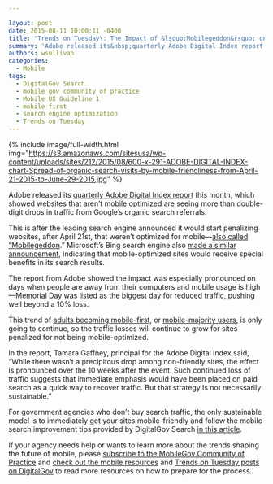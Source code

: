 ```yaml
---

layout: post
date: 2015-08-11 10:00:11 -0400
title: 'Trends on Tuesday\: The Impact of &lsquo;Mobilegeddon&rsquo; on Non Mobile-Friendly Sites'
summary: 'Adobe released its&nbsp;quarterly Adobe Digital Index report this month, which showed websites that aren&amp;#8217;t mobile optimized are seeing more than double-digit drops in traffic from Google&rsquo;s organic search referrals. This is after the leading search engine announced it would start penalizing websites, after April 21st, that weren&rsquo;t optimized for mobile&mdash;also called &amp;#8220;Mobilegeddon.&amp;#8221;&nbsp;Microsoft&rsquo;s Bing search engine&nbsp;also'
authors: wsullivan
categories:
  - Mobile
tags:
  - DigitalGov Search
  - mobile gov community of practice
  - Mobile UX Guideline 1
  - mobile-first
  - search engine optimization
  - Trends on Tuesday
---
```



{% include image/full-width.html img="https://s3.amazonaws.com/sitesusa/wp-content/uploads/sites/212/2015/08/600-x-291-ADOBE-DIGITAL-INDEX-chart-Spread-of-organic-search-visits-by-mobile-friendliness-from-April-21-2015-to-June-29-2015.jpg" %} 

Adobe released its [quarterly Adobe Digital Index report](http://www.cmo.com/articles/2015/7/10/adi-mobilegeddon.html) this month, which showed websites that aren&#8217;t mobile optimized are seeing more than double-digit drops in traffic from Google’s organic search referrals.

This is after the leading search engine announced it would start penalizing websites, after April 21st, that weren’t optimized for mobile—[also called &#8220;Mobilegeddon](https://www.WHATEVER/2015/04/15/mobilegeddon-government-edition/).&#8221; Microsoft’s Bing search engine also [made a similar announcement](http://blogs.bing.com/webmaster/2015/05/14/our-approach-to-mobile-friendly-search/), indicating that mobile-optimized sites would receive special benefits in its search results.

The report from Adobe showed the impact was especially pronounced on days when people are away from their computers and mobile usage is high—Memorial Day was listed as the biggest day for reduced traffic, pushing well beyond a 10% loss.

This trend of [adults becoming mobile-first](https://www.WHATEVER/2015/07/28/trends-on-tuesday-people-over-55-soon-to-be-mobile-majority-users/), or [mobile-majority users](https://www.WHATEVER/2015/07/28/trends-on-tuesday-people-over-55-soon-to-be-mobile-majority-users/), is only going to continue, so the traffic losses will continue to grow for sites penalized for not being mobile-optimized.

In the report, Tamara Gaffney, principal for the Adobe Digital Index said, &#8220;While there wasn’t a precipitous drop among non-friendly sites, the effect is pronounced over the 10 weeks after the event. Such continued loss of traffic suggests that immediate emphasis would have been placed on paid search as a quick way to recover traffic. But that strategy is not necessarily sustainable.&#8221;

For government agencies who don’t buy search traffic, the only sustainable model is to immediately get your sites mobile-friendly and follow the mobile search improvement tips provided by DigitalGov Search [in this article](https://www.WHATEVER/2015/04/15/mobilegeddon-government-edition/).

If your agency needs help or wants to learn more about the trends shaping the future of mobile, please [subscribe to the MobileGov Community of Practice](https://www.WHATEVER/communities/mobile/) and [check out the mobile resources](https://www.WHATEVER/category/mobile/) and [Trends on Tuesday posts on DigitalGov](https://www.WHATEVER/tag/trends-on-tuesday/) to read more resources on how to prepare for the process.